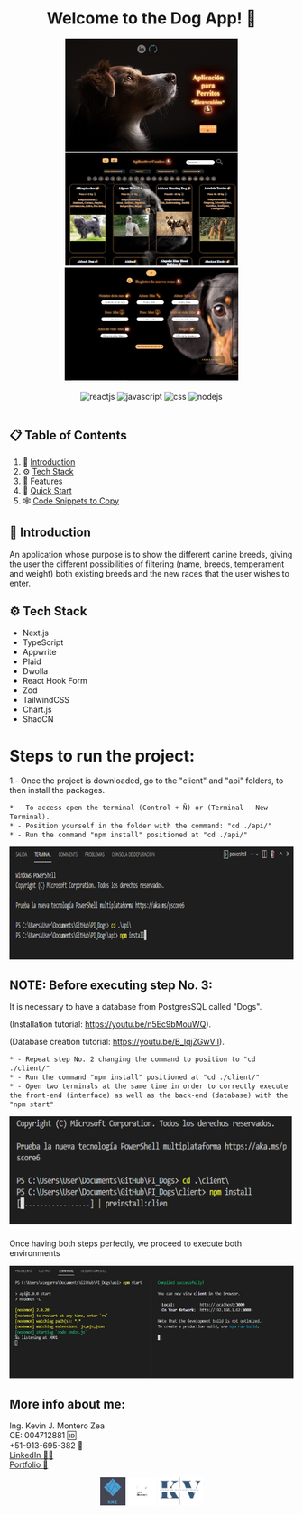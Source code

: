 
<div align="center">

<h1 align="center">Welcome to the Dog App! 🐶</h1>
  <img height="200" src="./img/portada.png" />
  <img height="200" src="./img/portada2.png" />
  <img height="200" src="./img/portada3.png" />
<div>
    <br />
    <img src="https://img.shields.io/badge/-React.Js-black?style=for-the-badge&logoColor=black&logo=react&color=61DAFB" alt="reactjs" />
    <img src="https://img.shields.io/badge/-Javascript-black?style=for-the-badge&logoColor=black&logo=javascript&color=F7DF1E" alt="javascript" />
    <img src="https://img.shields.io/badge/-CSS-black?style=for-the-badge&logoColor=black&logo=css3&color=1572B6" alt="css" />
    <img src="https://img.shields.io/badge/-Node.Js-black?style=for-the-badge&logoColor=black&logo=node.js&color=339933" alt="nodejs" />
  </div>
</div>
<br />
</div>

## 📋 <a name="table">Table of Contents</a>

1. 🤖 [Introduction](#introduction)
2. ⚙️ [Tech Stack](#tech-stack)
3. 🔋 [Features](#features)
4. 🤸 [Quick Start](#quick-start)
5. 🕸️ [Code Snippets to Copy](#snippets)


## <a name="introduction">🤖 Introduction</a>

An application whose purpose is to show the different canine breeds, giving the
user the different possibilities of filtering (name, breeds, temperament and weight) both existing breeds and
the new races that the user wishes to enter.

## <a name="tech-stack">⚙️ Tech Stack</a>

- Next.js
- TypeScript
- Appwrite
- Plaid
- Dwolla
- React Hook Form
- Zod
- TailwindCSS
- Chart.js
- ShadCN
# Steps to run the project:
<p align="left">

</p>

1.- Once the project is downloaded, go to the "client" and "api" folders, to then install the packages.

    * - To access open the terminal (Control + Ñ) or (Terminal - New Terminal).
    * - Position yourself in the folder with the command: "cd ./api/"
    * - Run the command "npm install" positioned at "cd ./api/"
    
<p align="center">
  <img height="200" src="./img/1.png" />
</p>

## NOTE: Before executing step No. 3:
It is necessary to have a database from PostgresSQL called "Dogs".

(Installation tutorial: https://youtu.be/n5Ec9bMouWQ).

(Database creation tutorial: https://youtu.be/B_lqjZGwViI).

    * - Repeat step No. 2 changing the command to position to "cd ./client/"
    * - Run the command "npm install" positioned at "cd ./client/"
    * - Open two terminals at the same time in order to correctly execute the front-end (interface) as well as the back-end (database) with the "npm start"
<p align="center">
  <img height="200" src="./img/2.png" />
</p>

Once having both steps perfectly, we proceed to execute both environments

<p align="center">
  <img height="200" src="./img/5.png" />
</p>


## More info about me: 
<div id="badges" >
Ing. Kevin J. Montero Zea 
</div>
<div id="badges" >
CE: 004712881 🆔
</div>
<div id="badges" >
+51-913-695-382 📱
</div>
<div id="badges" >
<a href="https://www.linkedin.com/in/kevin913montero/">
    LinkedIn 👨‍🦰
  </a>
</div>
<div id="badges" >
<a href="https://portfoliokjmz.netlify.app/">
    Portfolio 💼
  </a>
</div>


<p align="center">
<img height="50" src="./img/logo2.png" />
<img height="50" src="./img/logo3.png" />
<img height="50" src="./img/Sin título.png" />
</p>
